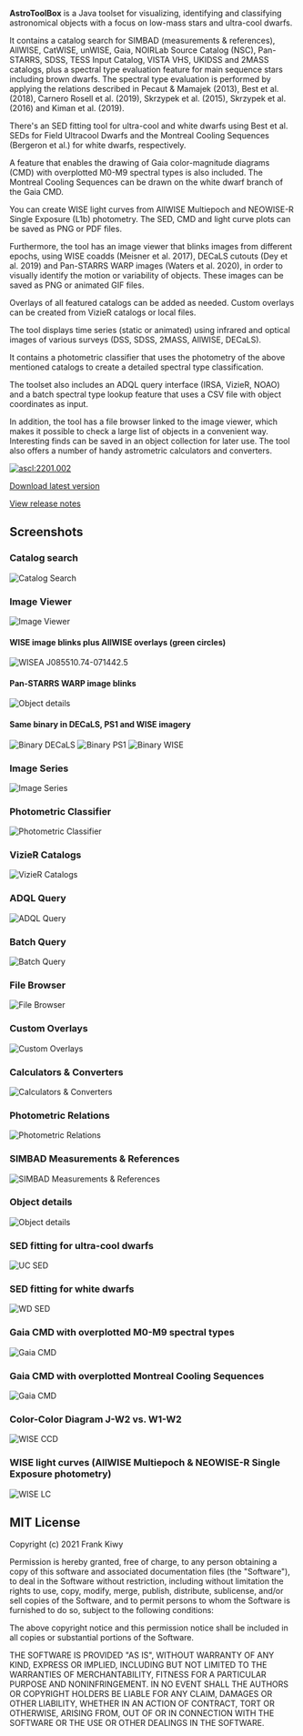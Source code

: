 **AstroToolBox** is a Java toolset for visualizing, identifying and classifying astronomical objects with a focus on low-mass stars and ultra-cool dwarfs.

It contains a catalog search for SIMBAD (measurements & references), AllWISE, CatWISE, unWISE, Gaia, NOIRLab Source Catalog (NSC), Pan-STARRS, SDSS, TESS Input Catalog, VISTA VHS, UKIDSS and 2MASS catalogs, plus a spectral type evaluation feature for main sequence stars including brown dwarfs. The spectral type evaluation is performed by applying the relations described in Pecaut & Mamajek (2013), Best et al. (2018), Carnero Rosell et al. (2019), Skrzypek et al. (2015), Skrzypek et al. (2016) and Kiman et al. (2019).

There's an SED fitting tool for ultra-cool and white dwarfs using Best et al. SEDs for Field Ultracool Dwarfs and the Montreal Cooling Sequences (Bergeron et al.) for white dwarfs, respectively.

A feature that enables the drawing of Gaia color-magnitude diagrams (CMD) with overplotted M0-M9 spectral types is also included. The Montreal Cooling Sequences can be drawn on the white dwarf branch of the Gaia CMD.

You can create WISE light curves from AllWISE Multiepoch and NEOWISE-R Single Exposure (L1b) photometry. The SED, CMD and light curve plots can be saved as PNG or PDF files.

Furthermore, the tool has an image viewer that blinks images from different epochs, using WISE coadds (Meisner et al. 2017), DECaLS cutouts (Dey et al. 2019) and Pan-STARRS WARP images (Waters et al. 2020), in order to visually identify the motion or variability of objects. These images can be saved as PNG or animated GIF files.

Overlays of all featured catalogs can be added as needed. Custom overlays can be created from VizieR catalogs or local files.

The tool displays time series (static or animated) using infrared and optical images of various surveys (DSS, SDSS, 2MASS, AllWISE, DECaLS).

It contains a photometric classifier that uses the photometry of the above mentioned catalogs to create a detailed spectral type classification.

The toolset also includes an ADQL query interface (IRSA, VizieR, NOAO) and a batch spectral type lookup feature that uses a CSV file with object coordinates as input.

In addition, the tool has a file browser linked to the image viewer, which makes it possible to check a large list of objects in a convenient way. Interesting finds can be saved in an object collection for later use. The tool also offers a number of handy astrometric calculators and converters.

<a href="https://ascl.net/2201.002"><img src="https://img.shields.io/badge/ascl-2201.002-blue.svg?colorB=262255" alt="ascl:2201.002" /></a>

[Download latest version](releases/executables/AstroToolBox-3.0.0.jar)

[View release notes](releases/release%20notes.md)

## Screenshots

### Catalog search
![Catalog Search](images/Catalog%20Search.png)

### Image Viewer
![Image Viewer](images/Image%20Viewer.png)

#### WISE image blinks plus AllWISE overlays (green circles)
![WISEA J085510.74-071442.5](images/WISEA%20J085510.74-071442.5.gif)

#### Pan-STARRS WARP image blinks
![Object details](images/PS1%20WARP%20image%20blinks.gif)

#### Same binary in DECaLS, PS1 and WISE imagery
![Binary DECaLS](images/Binary%20DECaLS.gif)
![Binary PS1](images/Binary%20PS1.gif)
![Binary WISE](images/Binary%20WISE.gif)

### Image Series
![Image Series](images/Image%20Series.png)

### Photometric Classifier
![Photometric Classifier](images/Photometric%20Classifier.png)

### VizieR Catalogs
![VizieR Catalogs](images/VizieR%20Catalogs.png)

### ADQL Query
![ADQL Query](images/ADQL%20Query.png)

### Batch Query
![Batch Query](images/Batch%20Query.png)

### File Browser
![File Browser](images/File%20Browser.png)

### Custom Overlays
![Custom Overlays](images/Custom%20Overlays.png)

### Calculators & Converters
![Calculators & Converters](images/Calculators%20&%20Converters.png)

### Photometric Relations
![Photometric Relations](images/Photometric%20Relations.png)

### SIMBAD Measurements & References
![SIMBAD Measurements & References](images/SIMBAD%20measurements%20&%20references.png)

### Object details
![Object details](images/Object%20details.png)

### SED fitting for ultra-cool dwarfs
![UC SED](images/SED.png)

### SED fitting for white dwarfs
![WD SED](images/WD%20SED.png)

### Gaia CMD with overplotted M0-M9 spectral types
![Gaia CMD](images/Gaia%20CMD%20RD.png)

### Gaia CMD with overplotted Montreal Cooling Sequences 
![Gaia CMD](images/Gaia%20CMD%20WD.png)

### Color-Color Diagram J-W2 vs. W1-W2
![WISE CCD](images/WISE%20CCD.png)

### WISE light curves (AllWISE Multiepoch & NEOWISE-R Single Exposure photometry)
![WISE LC](images/WISE%20light%20curves.png)

## MIT License

Copyright (c) 2021 Frank Kiwy

Permission is hereby granted, free of charge, to any person obtaining a copy
of this software and associated documentation files (the "Software"), to deal
in the Software without restriction, including without limitation the rights
to use, copy, modify, merge, publish, distribute, sublicense, and/or sell
copies of the Software, and to permit persons to whom the Software is
furnished to do so, subject to the following conditions:

The above copyright notice and this permission notice shall be included in all
copies or substantial portions of the Software.

THE SOFTWARE IS PROVIDED "AS IS", WITHOUT WARRANTY OF ANY KIND, EXPRESS OR
IMPLIED, INCLUDING BUT NOT LIMITED TO THE WARRANTIES OF MERCHANTABILITY,
FITNESS FOR A PARTICULAR PURPOSE AND NONINFRINGEMENT. IN NO EVENT SHALL THE
AUTHORS OR COPYRIGHT HOLDERS BE LIABLE FOR ANY CLAIM, DAMAGES OR OTHER
LIABILITY, WHETHER IN AN ACTION OF CONTRACT, TORT OR OTHERWISE, ARISING FROM,
OUT OF OR IN CONNECTION WITH THE SOFTWARE OR THE USE OR OTHER DEALINGS IN THE
SOFTWARE.
